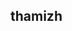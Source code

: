 
<html>
  <head>
    <title>
      selvam
    </title>
  </head>
  <body>
      <h2>thamizh</h2>
    </body>
</ht>
